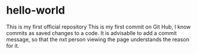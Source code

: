 # hello-world
This is my first official repository
This is my first commit on Git Hub, I know commits as saved changes to a code. It is advisablle to add a commit message, so that the nxt person viewing the page understands the reason for it.
